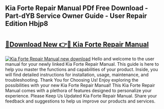 ## Kia Forte Repair Manual PDf Free Download - Part-dYB Service Owner Guide - User Repair Edition Hbjp8

# <h2><a href="http://bc27482.oget.top/?id=Kia+Forte+Repair+Manual">🔗Download New 👉🔴 Kia Forte Repair Manual</a></h2>

[![Kia Forte Repair Manual new download](https://i.imgur.com/5g1atiW.png)](http://bc27482.oget.top/?id=Kia+Forte+Repair+Manual)
Hello and welcome to the user manual for your newly linked Kia Forte Repair Manual. This guide is here to help you master the functions and capabilities of your product. Inside, you will find detailed instructions for installation, usage, maintenance, and troubleshooting. Thank You for Choosing Us! Enjoy exploring the possibilities with your new Kia Forte Repair Manual! This Kia Forte Repair Manual comes with a plethora of features designed to personalize your experience. Please Keep Us Updated Kia Forte Repair Manual. Share your feedback and suggestions to help us improve our products and services.
